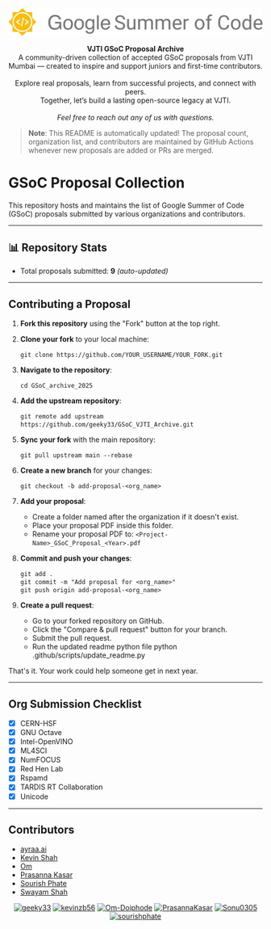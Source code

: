 <p align="center">
    <img src="./assets/gsoclogo.svg">   
</p>
<p align="center">
  <strong>VJTI GSoC Proposal Archive</strong><br>
  A community-driven collection of accepted GSoC proposals from VJTI Mumbai — created to inspire and support juniors and first-time contributors.<br><br>
  Explore real proposals, learn from successful projects, and connect with peers.<br>
  Together, let’s build a lasting open-source legacy at VJTI.<br><br>
  <em>Feel free to reach out any of us with questions.</em>
</p>


> **Note**: This README is automatically updated! The proposal count, organization list, and contributors are maintained by GitHub Actions whenever new proposals are added or PRs are merged.
# GSoC Proposal Collection

This repository hosts and maintains the list of Google Summer of Code (GSoC) proposals submitted by various organizations and contributors.

---

## 📊 Repository Stats

- Total proposals submitted: **9** _(auto-updated)_

---
## Contributing a Proposal

1. **Fork this repository** using the "Fork" button at the top right.
2. **Clone your fork** to your local machine:

   ```
   git clone https://github.com/YOUR_USERNAME/YOUR_FORK.git
   ```

3. **Navigate to the repository**:

   ```
   cd GSoC_archive_2025
   ```

4. **Add the upstream repository**:

   ```
   git remote add upstream https://github.com/geeky33/GSoC_VJTI_Archive.git
   ```

5. **Sync your fork** with the main repository:

   ```
   git pull upstream main --rebase
   ```

6. **Create a new branch** for your changes:

   ```
   git checkout -b add-proposal-<org_name>
   ```

7. **Add your proposal**:
   - Create a folder named after the organization if it doesn't exist.
   - Place your proposal PDF inside this folder.
   - Rename your proposal PDF to: `<Project-Name>_GSoC_Proposal_<Year>.pdf`

8. **Commit and push your changes**:

   ```
   git add .
   git commit -m "Add proposal for <org_name>"
   git push origin add-proposal-<org_name>
   ```

9. **Create a pull request**:
   - Go to your forked repository on GitHub.
   - Click the "Compare & pull request" button for your branch.
   - Submit the pull request.
   - Run the updated readme python file
          python .github/scripts/update_readme.py

That's it. Your work could help someone get in next year.

---

## Org Submission Checklist


- [x] CERN-HSF
- [x] GNU Octave
- [x] Intel-OpenVINO
- [x] ML4SCI
- [x] NumFOCUS
- [x] Red Hen Lab
- [x] Rspamd
- [x] TARDIS RT Collaboration
- [x] Unicode

<!-- This list is automatically updated from the directory structure -->

---

## Contributors
<!-- Add contributors below -->
- [ayraa.ai](https://github.com/geeky33)
- [Kevin Shah](https://github.com/kevinzb56)
- [Om](https://github.com/Om-Doiphode)
- [Prasanna Kasar](https://github.com/PrasannaKasar)
- [Sourish Phate](https://github.com/sourishphate)
- [Swayam Shah](https://github.com/Sonu0305)

<div align="center">
  <a href="https://github.com/geeky33"><img src="https://github.com/geeky33.png" width="60px" alt="geeky33" /></a>
  <a href="https://github.com/kevinzb56"><img src="https://github.com/kevinzb56.png" width="60px" alt="kevinzb56" /></a>
  <a href="https://github.com/Om-Doiphode"><img src="https://github.com/Om-Doiphode.png" width="60px" alt="Om-Doiphode" /></a>
  <a href="https://github.com/PrasannaKasar"><img src="https://github.com/PrasannaKasar.png" width="60px" alt="PrasannaKasar" /></a>
  <a href="https://github.com/Sonu0305"><img src="https://github.com/Sonu0305.png" width="60px" alt="Sonu0305" /></a>
  <a href="https://github.com/sourishphate"><img src="https://github.com/sourishphate.png" width="60px" alt="sourishphate" /></a>
</div>

